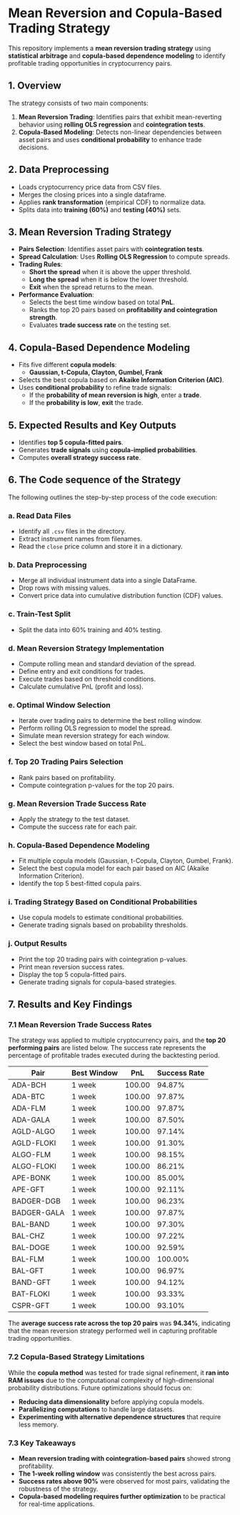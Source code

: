 # Mean Reversion and Copula-Based Trading Strategy

This repository implements a **mean reversion trading strategy** using **statistical arbitrage** and **copula-based dependence modeling** to identify profitable trading opportunities in cryptocurrency pairs.

## **1. Overview**
The strategy consists of two main components:
1. **Mean Reversion Trading**: Identifies pairs that exhibit mean-reverting behavior using **rolling OLS regression** and **cointegration tests**.
2. **Copula-Based Modeling**: Detects non-linear dependencies between asset pairs and uses **conditional probability** to enhance trade decisions.

## **2. Data Preprocessing**
- Loads cryptocurrency price data from CSV files.
- Merges the closing prices into a single dataframe.
- Applies **rank transformation** (empirical CDF) to normalize data.
- Splits data into **training (60%)** and **testing (40%)** sets.

## **3. Mean Reversion Trading Strategy**
- **Pairs Selection**: Identifies asset pairs with **cointegration tests**.
- **Spread Calculation**: Uses **Rolling OLS Regression** to compute spreads.
- **Trading Rules**:
  - **Short the spread** when it is above the upper threshold.
  - **Long the spread** when it is below the lower threshold.
  - **Exit** when the spread returns to the mean.
- **Performance Evaluation**:
  - Selects the best time window based on total **PnL**.
  - Ranks the top 20 pairs based on **profitability and cointegration strength**.
  - Evaluates **trade success rate** on the testing set.

## **4. Copula-Based Dependence Modeling**
- Fits five different **copula models**:
  - **Gaussian, t-Copula, Clayton, Gumbel, Frank**
- Selects the best copula based on **Akaike Information Criterion (AIC)**.
- Uses **conditional probability** to refine trade signals:
  - If the **probability of mean reversion is high**, enter a **trade**.
  - If the **probability is low**, **exit** the trade.

## **5. Expected Results and Key Outputs**
- Identifies **top 5 copula-fitted pairs**.
- Generates **trade signals** using **copula-implied probabilities**.
- Computes **overall strategy success rate**.


## **6. The Code sequence of the Strategy**

The following outlines the step-by-step process of the code execution:

### **a. Read Data Files**
- Identify all `.csv` files in the directory.
- Extract instrument names from filenames.
- Read the `close` price column and store it in a dictionary.

### **b. Data Preprocessing**
- Merge all individual instrument data into a single DataFrame.
- Drop rows with missing values.
- Convert price data into cumulative distribution function (CDF) values.

### **c. Train-Test Split**
- Split the data into 60% training and 40% testing.

### **d. Mean Reversion Strategy Implementation**
- Compute rolling mean and standard deviation of the spread.
- Define entry and exit conditions for trades.
- Execute trades based on threshold conditions.
- Calculate cumulative PnL (profit and loss).

### **e. Optimal Window Selection**
- Iterate over trading pairs to determine the best rolling window.
- Perform rolling OLS regression to model the spread.
- Simulate mean reversion strategy for each window.
- Select the best window based on total PnL.

### **f. Top 20 Trading Pairs Selection**
- Rank pairs based on profitability.
- Compute cointegration p-values for the top 20 pairs.

### **g. Mean Reversion Trade Success Rate**
- Apply the strategy to the test dataset.
- Compute the success rate for each pair.

### **h. Copula-Based Dependence Modeling**
- Fit multiple copula models (Gaussian, t-Copula, Clayton, Gumbel, Frank).
- Select the best copula model for each pair based on AIC (Akaike Information Criterion).
- Identify the top 5 best-fitted copula pairs.

### **i. Trading Strategy Based on Conditional Probabilities**
- Use copula models to estimate conditional probabilities.
- Generate trading signals based on probability thresholds.

### **j. Output Results**
- Print the top 20 trading pairs with cointegration p-values.
- Print mean reversion success rates.
- Display the top 5 copula-fitted pairs.
- Generate trading signals for copula-based strategies.


## **7. Results and Key Findings**

### **7.1 Mean Reversion Trade Success Rates**
The strategy was applied to multiple cryptocurrency pairs, and the **top 20 performing pairs** are listed below. The success rate represents the percentage of profitable trades executed during the backtesting period.

| Pair         | Best Window | PnL   | Success Rate |
|-------------|------------|-------|--------------|
| ADA-BCH     | 1 week     | 100.00 | 94.87%       |
| ADA-BTC     | 1 week     | 100.00 | 97.87%       |
| ADA-FLM     | 1 week     | 100.00 | 97.87%       |
| ADA-GALA    | 1 week     | 100.00 | 87.50%       |
| AGLD-ALGO   | 1 week     | 100.00 | 97.14%       |
| AGLD-FLOKI  | 1 week     | 100.00 | 91.30%       |
| ALGO-FLM    | 1 week     | 100.00 | 98.15%       |
| ALGO-FLOKI  | 1 week     | 100.00 | 86.21%       |
| APE-BONK    | 1 week     | 100.00 | 85.00%       |
| APE-GFT     | 1 week     | 100.00 | 92.11%       |
| BADGER-DGB  | 1 week     | 100.00 | 96.23%       |
| BADGER-GALA | 1 week     | 100.00 | 97.87%       |
| BAL-BAND    | 1 week     | 100.00 | 97.30%       |
| BAL-CHZ     | 1 week     | 100.00 | 97.22%       |
| BAL-DOGE    | 1 week     | 100.00 | 92.59%       |
| BAL-FLM     | 1 week     | 100.00 | 100.00%      |
| BAL-GFT     | 1 week     | 100.00 | 96.97%       |
| BAND-GFT    | 1 week     | 100.00 | 94.12%       |
| BAT-FLOKI   | 1 week     | 100.00 | 93.33%       |
| CSPR-GFT    | 1 week     | 100.00 | 93.10%       |

The **average success rate across the top 20 pairs** was **94.34%**, indicating that the mean reversion strategy performed well in capturing profitable trading opportunities.

### **7.2 Copula-Based Strategy Limitations**
While the **copula method** was tested for trade signal refinement, it **ran into RAM issues** due to the computational complexity of high-dimensional probability distributions. Future optimizations should focus on:
- **Reducing data dimensionality** before applying copula models.
- **Parallelizing computations** to handle large datasets.
- **Experimenting with alternative dependence structures** that require less memory.

### **7.3 Key Takeaways**
- **Mean reversion trading with cointegration-based pairs** showed strong profitability.
- **The 1-week rolling window** was consistently the best across pairs.
- **Success rates above 90%** were observed for most pairs, validating the robustness of the strategy.
- **Copula-based modeling requires further optimization** to be practical for real-time applications.


